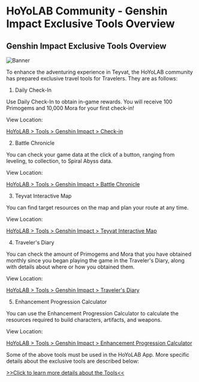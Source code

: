 # HoYoLAB Community - Genshin Impact Exclusive Tools Overview
## Genshin Impact Exclusive Tools Overview
![Banner](https://sdk.hoyoverse.com/upload/announcement/2022/01/24/58a24f84436437ca8c13d3b203cdcf27_9157550902187712916.jpg)

To enhance the adventuring experience in Teyvat, the HoYoLAB community has prepared exclusive travel tools for Travelers. They are as follows:

1. Daily Check-In

Use Daily Check-In to obtain in-game rewards. You will receive 100 Primogems and 10,000 Mora for your first check-in!

View Location:

[HoYoLAB > Tools > Genshin Impact > Check-in](https://act.hoyolab.com/ys/event/signin-sea-v3/index.html?act_id=e202102251931481&mhy_auth_required=true&mhy_presentation_style=fullscreen&utm_source=ingame&utm_medium=notice&utm_campaign=pcm)

2. Battle Chronicle

You can check your game data at the click of a button, ranging from leveling, to collection, to Spiral Abyss data.

View Location:

[HoYoLAB > Tools > Genshin Impact > Battle Chronicle](https://act.hoyolab.com/app/community-game-records-sea/index.html?bbs_presentation_style=fullscreen&bbs_auth_required=true&v=101&gid=2&utm_source=ingame&utm_medium=notice&utm_campaign=pcm)

3. Teyvat Interactive Map

You can find target resources on the map and plan your route at any time.

View Location:

[HoYoLAB > Tools > Genshin Impact > Teyvat Interactive Map](https://act.hoyolab.com/ys/app/interactive-map/index.html?bbs_presentation_style=no_header&utm_source=ingame&utm_medium=notice&utm_campaign=pcm&bbs_presentation_style=no_header&bbs_theme=light&bbs_theme_device=0#/map/2)

4. Traveler's Diary

You can check the amount of Primogems and Mora that you have obtained monthly since you began playing the game in the Traveler's Diary, along with details about where or how you obtained them.

View Location:

[HoYoLAB > Tools > Genshin Impact > Traveler's Diary](https://act.hoyolab.com/ys/event/e20210923journal/index.html?mhy_presentation_style=fullscreen&mhy_auth_required=true&utm_source=ingame&utm_medium=notice&utm_campaign=pcm)

5. Enhancement Progression Calculator

You can use the Enhancement Progression Calculator to calculate the resources required to build characters, artifacts, and weapons.

View Location:

[HoYoLAB > Tools > Genshin Impact > Enhancement Progression Calculator](https://act.hoyolab.com/ys/event/calculator-sea/index.html?bbs_presentation_style=fullscreen&bbs_auth_required=true&utm_source=ingame&utm_medium=notice&utm_campaign=pcm)

Some of the above tools must be used in the HoYoLAB App. More specific details about the exclusive tools are described below:

[>>Click to learn more details about the Tools<<](https://www.hoyolab.com/article/1680746?utm_source=ingame&utm_medium=notice&utm_campaign=pcm)
